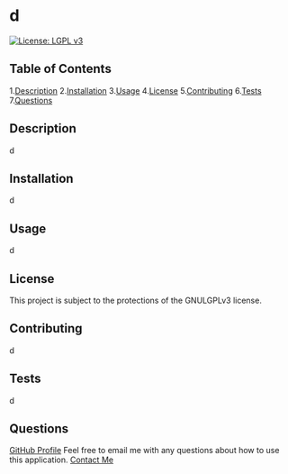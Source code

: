 
# d
[![License: LGPL v3](https://img.shields.io/badge/License-LGPL_v3-blue.svg)](https://www.gnu.org/licenses/lgpl-3.0)

## Table of Contents
  1.[Description](#description)
  2.[Installation](#installation)
  3.[Usage](#usage)
  4.[License](#license)
  5.[Contributing](#contributing)
  6.[Tests](#tests)
  7.[Questions](#questions)

## Description
d

## Installation
d

## Usage
d

## License
This project is subject to the protections of the GNULGPLv3 license.

## Contributing
d

## Tests
d

## Questions
[GitHub Profile](https://github.com/d)
Feel free to email me with any questions about how to use this application.
[Contact Me](mailto:d)
